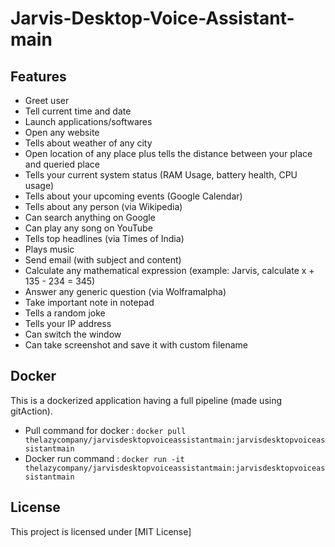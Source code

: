 # Jarvis-Desktop-Voice-Assistant-main
 
## Features
- Greet user
- Tell current time and date
- Launch applications/softwares 
- Open any website
- Tells about weather of any city
- Open location of any place plus tells the distance between your place and queried place
- Tells your current system status (RAM Usage, battery health, CPU usage)
- Tells about your upcoming events (Google Calendar)
- Tells about any person (via Wikipedia)
- Can search anything on Google 
- Can play any song on YouTube
- Tells top headlines (via Times of India)
- Plays music
- Send email (with subject and content)
- Calculate any mathematical expression (example: Jarvis, calculate x + 135 - 234 = 345)
- Answer any generic question (via Wolframalpha)
- Take important note in notepad
- Tells a random joke
- Tells your IP address
- Can switch the window
- Can take screenshot and save it with custom filename

## Docker
This is a dockerized application having a full pipeline (made using gitAction).
- Pull command for docker :
   ```docker pull thelazycompany/jarvisdesktopvoiceassistantmain:jarvisdesktopvoiceassistantmain```
- Docker run command :
   ```docker run -it thelazycompany/jarvisdesktopvoiceassistantmain:jarvisdesktopvoiceassistantmain```

## License
This project is licensed under [MIT License]


